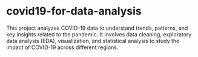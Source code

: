 # covid19-for-data-analysis
This project analyzes COVID-19 data to understand trends, patterns, and key insights related to the pandemic. It involves data cleaning, exploratory data analysis (EDA), visualization, and statistical analysis to study the impact of COVID-19 across different regions.
